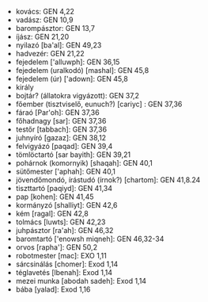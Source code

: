 - kovács: GEN 4,22
- vadász: GEN 10,9
- barompásztor: GEN 13,7
- íjász: GEN 21,20
 - nyilazó [ba'al]: GEN 49,23
- hadvezér: GEN 21,22
- fejedelem ['alluwph]: GEN 36,15
 - fejedelem (uralkodó) [mashal]: GEN 45,8
 - fejedelem (úr) ['adown]: GEN 45,8
- király
- bojtár? (állatokra vigyázott): GEN 37,2
- főember (tisztviselő, eunuch?) [cariyc] : GEN 37,36
- fáraó [Par'oh]: GEN 37,36
- főhadnagy [sar]: GEN 37,36
- testőr [tabbach]: GEN 37,36
- juhnyíró [gazaz]: GEN 38,12
- felvigyázó [paqad]: GEN 39,4
- tömlöctartó [sar bayith]: GEN 39,21
- pohárnok (komornyik) [shaqah]: GEN 40,1
- sütőmester ['aphah]: GEN 40,1
- jövendőmondó, írástudó (írnok?) [chartom]: GEN 41,8.24
- tiszttartó [paqiyd]: GEN 41,34
- pap [kohen]: GEN 41,45
- kormányzó [shalliyt]: GEN 42,6
- kém [ragal]: GEN 42,8
- tolmács [luwts]: GEN 42,23
- juhpásztor [ra'ah]: GEN 46,32
- baromtartó ['enowsh miqneh]: GEN 46,32-34
- orvos [rapha']: GEN 50,2
- robotmester [mac]: EXO 1,11
- sárcsinálás [chomer]: Exod 1,14
- téglavetés [lbenah]: Exod 1,14
- mezei munka [abodah sadeh]: Exod 1,14
- bába [yalad]: Exod 1,16